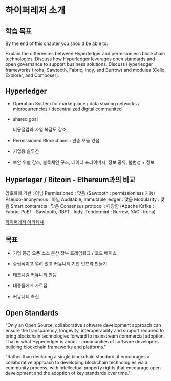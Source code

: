 # 하이퍼레저 소개

## 학습 목표

By the end of this chapter you should be able to:

Explain the differences between Hyperledger and permisionless blockchain technologies.
Discuss how Hyperledger leverages open standards and open governance to support business solutions.
Discuss Hyperledger frameworks (Iroha, Sawtooth, Fabric, Indy, and Burrow) and modules (Cello, Explorer, and Composer).

## Hyperledger

* Operation System for marketplace / data sharing networks / microcurrencies / decentralized digital communited

* shared goal

    비용절감과 사업 복잡도 감소

* Permissioned Blockchains : 인증 모듈 있음

* 기업용 솔루션

* 보안 위협 감소, 블록체인 구조, 데이터 프라이버시, 정보 공유, 불변성 + 정보

## Hyperleger / Bitcoin - Ethereum과의 비교

암호화폐 기반 : 아님
Permissioned : 맞음 (Sawtooth : permissionless 가능)
Pseudo-anonymous : 아님
Auditable, Immutable ledger : 맞음
Modularity : 맞음
Smart contaracts : 맞음
Consensus protocol : 다양함 (Apache Kafka : Fabric, PoET : Sawtooth, RBFT : Indy, Tendermint : Burrow, YAC : Iroha)

[하이퍼레져 아키텍쳐](https://www.hyperledger.org/wp-content/uploads/2017/08/HyperLedger_Arch_WG_Paper_1_Consensus.pdf)

## 목표

* 기업 등급 오픈 소스 분산 장부 프레임워크 / 코드 베이스

* 중립적이고 열려 있고 커뮤니티 기반 인프라 만들기

* 테크니컬 커뮤니티 만듬

* 대중들에게 가르짐

* 커뮤니티 촉진

## Open Standards

"Only an Open Source, collaborative software development approach can ensure the transparency, longevity, interoperability and support required to bring blockchain technologies forward to mainstream commercial adoption. That is what Hyperledger is about - communities of software developers building blockchain frameworks and platforms."

"Rather than declaring a single blockchain standard, it encourages a collaborative approach to developing blockchain technologies via a community process, with intellectual property rights that encourage open development and the adoption of key standards over time."

[](https://hyperledger-fabric.readthedocs.io/en/latest/)

